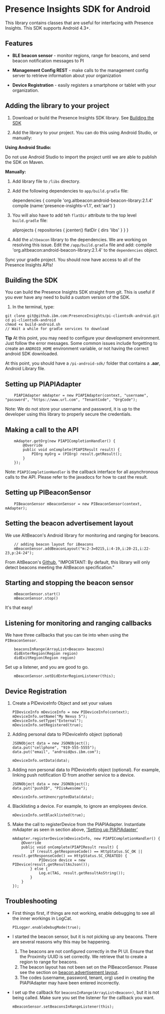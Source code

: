 # Presence Insights SDK for Android

This library contains classes that are useful for interfacing with Presence Insights. This SDK supports Android 4.3+.

## Features

* **BLE beacon sensor** - monitor regions, range for beacons, and send beacon notification messages to PI

* **Management Config REST** - make calls to the management config server to retrieve information about your organization

* **Device Registration** - easily registers a smartphone or tablet with your organization.

## Adding the library to your project

1. Download or build the Presence Insights SDK library. See [Building the SDK](#building-the-sdk)

2. Add the library to your project. You can do this using Android Studio, or manually:

  **Using Android Studio:**

  Do not use Android Studio to import the project until we are able to publish the SDK on Maven.
  
  **Manually:**

  1. Add library file to `/libs` directory. 

  2. Add the following dependencies to `app/build.gradle` file:

        dependencies {
            compile 'org.altbeacon:android-beacon-library:2.1.4'
            compile (name:'presence-insights-v1.1', ext:'aar')
        }

  3. You will also have to add teh `flatDir` attribute to the top level `build.gradle` file:

        allprojects {
            repositories {
                jcenter()
                flatDir {
                    dirs 'libs'
                }
            }
        }

3. Add the `altbeacon` library to the dependencies. We are working on resolving this issue. Edit the `/app/build.gradle` file and add:
    compile 'org.altbeacon:android-beacon-library:2.1.4' to the `dependencies` object.

Sync your gradle project. You should now have access to all of the Presence Insights APIs!

## Building the SDK
You can build the Presence Insights SDK straight from git. This is useful if you ever have any need to build a custom version of the SDK.

1. In the terminal, type:
 
```
git clone git@github.ibm.com:PresenceInsights/pi-clientsdk-android.git
cd pi-clientsdk-android
chmod +x build-android.sh
// Wait a while for gradle services to download
```
    
**Tip** At this point, you may need to configure your development environment. Just follow the error messages. Some common issues include forgetting to create an `ANDROID_HOME` environment variable, or not having the correct android SDK downloaded. 

At this point, you should have a `/pi-android-sdk/` folder that contains a **.aar**, Android Library file.

## Setting up PIAPIAdapter <a name="pi_adapter"></a>

        PIAPIAdapter mAdapter = new PIAPIAdapter(context, "username", "password", "https://www.url.com", "TenantCode", "OrgCode");

Note: We do not store your username and password, it is up to the developer using this library to properly secure the credentials.

## Making a call to the API

        mAdapter.getOrg(new PIAPICompletionHandler() {
            @Override
            public void onComplete(PIAPIResult result) {
                PIOrg myOrg = (PIOrg) result.getResult();
            }
        });

Note: `PIAPICompletionHandler` is the callback interface for all asynchronous calls to the API. Please refer to the javadocs for how to cast the result.

## Setting up PIBeaconSensor

        PIBeaconSensor mBeaconSensor = new PIBeaconSensor(context, mAdapter);

## Setting the beacon advertisement layout <a name="beacon_layout"></a>

We use AltBeacon's Android library for monitoring and ranging for beacons.

        // adding beacon layout for iBeacons
        mBeaconSensor.addBeaconLayout("m:2-3=0215,i:4-19,i:20-21,i:22-23,p:24-24");

From AltBeacon's [Github](https://github.com/AltBeacon/android-beacon-library), "IMPORTANT: By default, this library will only detect beacons meeting the AltBeacon specification."

## Starting and stopping the beacon sensor

        mBeaconSensor.start()
        mBeaconSensor.stop()

It's that easy!

## Listening for monitoring and ranging callbacks

We have three callbacks that you can tie into when using the `PIBeaconSensor`.

        beaconsInRange(ArrayList<Beacon> beacons)
        didEnterRegion(Region region)
        didExitRegion(Region region)

Set up a listener, and you are good to go.

        mBeaconSensor.setDidEnterRegionListener(this);

## Device Registration

1.  Create a PIDeviceInfo Object and set your values

        PIDeviceInfo mDeviceInfo = new PIDeviceInfo(context);
        mDeviceInfo.setName("My Nexus 5");
        mDeviceInfo.setType("External");
        mDeviceInfo.setRegistered(true);

2.  Adding personal data to PIDeviceInfo object (optional)

        JSONObject data = new JSONObject();
        data.put("cellphone", "919-555-5555");
        data.put("email", "android@us.ibm.com");

        mDeviceInfo.setData(data);

3.  Adding non personal data to PIDeviceInfo object (optional). For example, linking push notification ID from another service to a device.

        JSONObject data = new JSONObject();
        data.put("pushID", "PIisAwesome");

        mDeviceInfo.setUnencryptedData(data);

4.  Blacklisting a device. For example, to ignore an employees device.

        mDeviceInfo.setBlacklisted(true);

5.  Make the call to registerDevice from the PIAPIAdapter. Instantiate mAdapter as seen in section above, ['Setting up PIAPIAdapter'](#pi_adapter)

        mAdapter.registerDevice(mDeviceInfo, new PIAPICompletionHandler() {
            @Override
            public void onComplete(PIAPIResult result) {
                if (result.getResponseCode() == HttpStatus.SC_OK || result.getResponseCode() == HttpStatus.SC_CREATED) {
                    PIDevice device = new PIDevice(result.getResultAsJson());
                } else {
                    Log.e(TAG, result.getResultAsString());
                }
            }
        });

## Troubleshooting

*   First things first, if things are not working, enable debugging to see all the inner workings in LogCat.

        PILogger.enableDebugMode(true);

*   I started the beacon sensor, but it is not picking up any beacons. There are several reasons why this may be happening.
    1.  The beacons are not configured correctly in the PI UI. Ensure that the Proximity UUID is set correctly. We retrieve that to create a region to range for beacons.
    2.  The beacon layout has not been set on the PIBeaconSensor. Please see the section on [beacon advertisement layout](#beacon_layout).
    3.  The codes (username, password, tenant, org) used in creating the PIAPIAdapter may have been entered incorrectly.

*   I set up the callback for `beaconsInRange(ArrayList<Beacon>)`, but it is not being called. Make sure you set the listener for the callback you want.

        mBeaconSensor.setBeaconsInRangeListener(this);

